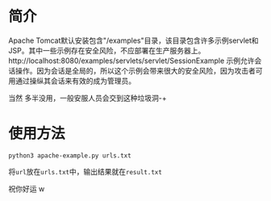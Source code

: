 # 简介

Apache Tomcat默认安装包含"/examples"目录，该目录包含许多示例servlet和JSP。其中一些示例存在安全风险，不应部署在生产服务器上。
http://localhost:8080/examples/servlets/servlet/SessionExample 示例允许会话操作。因为会话是全局的，所以这个示例会带来很大的安全风险，因为攻击者可用通过操纵其会话来有效的成为管理员。

当然 多半没用，一般安服人员会交到这种垃圾洞-+



# 使用方法

```
python3 apache-example.py urls.txt
```

将`url`放在`urls.txt`中，输出结果就在`result.txt` 



祝你好运
w
